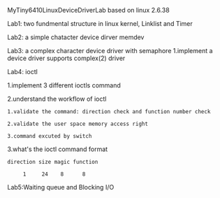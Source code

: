 MyTiny6410LinuxDeviceDriverLab based on linux 2.6.38

Lab1: two fundmental structure in linux kernel, Linklist and Timer

Lab2: a simple chatacter device dirver memdev

Lab3: a complex character device driver with semaphore 1.implement a device driver supports complex(2) driver

Lab4: ioctl

  1.implement 3 different ioctls command

  2.understand the workflow of ioctl
  
    1.validate the command: direction check and function number check
    
    2.validate the user space memory access right
    
    3.command excuted by switch

  3.what's the ioctl command format
  
    direction size magic function
    
         1     24    8      8
         
Lab5:Waiting queue and Blocking I/O
